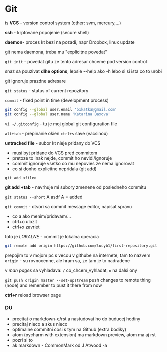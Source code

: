 # Git

is **VCS** - version control system
  (other: svm, mercury,...)

**ssh** - krptovane pripojenie (secure shell)

**daemon**- proces kt bezi na pozadi, napr Dropbox, linux update

git nema daemona, treba mu "explicitne povedat"

`git init` - povedat gitu ze tento adresar chceme pod version control

snaz sa pouzivat **dlhe options**, lepsie --help ako -h
	lebo si si ista co to urobi

git ignoruje prazdne adresare

`git status` - status of current repozitory

`commit` - fixed point in time (development process)

```bash
git config --global user.email 'b1katka@gmail.com'
git config --global user.name 'Katarina Baxova'
```

`vi ~/.gitconfig` - tu je moj global git configuration file

`alt+tab` - prepinanie okien
`ctrl+s` save (vacsinou)

**untracked file** - subor kt nieje pridany do VCS
- musi byt pridane do VCS pred commitom
- pretoze to inak nejde, commit ho nevidi/ignoruje
- commit ignoruje vsetko co mu nepovies ze nema ignorovat
- co si donho explicitne nepridala (git add)

`git add <file>`

**git add +tab** - navrhuje mi subory zmenene od posledneho commitu

`git status --short`
A  asdf		A = added

`git commit` - otvori sa commit message editor, napisat spravu
- co a ako menim/pridavam/...
- ctrl+o ulozit
- ctrl+x zavriet

toto je *LOKALNE* - commit je lokalna operacia

```bash
git remote add origin https://github.com/lucyb1/first-repository.git
```

prepojim to v mojom pc s vecou v githube na internete, tam to nazvem `origin` -
su rovnocenne, ale hram sa, ze tam je to nadradene

v *man pages* sa vyhladava: `/` co_chcem_vyhladat, `n` na dalsi ony

`git push origin master --set-upstream`  push changes to remote thing (node) and remember to pust it there from now

**ctrl+r** reload browser page

### DU

- precitat o markdown-e/rst a nastudovat ho do buducej hodiny
- precitaj nieco a skus nieco
- optimalne commitni cosi s tym na Github (extra bodiky)
- atom (pycharm with extension) ma markdown
preview, atom ma aj rst
- pozri si to
- ak markdown - CommonMark od J Atwood -a
